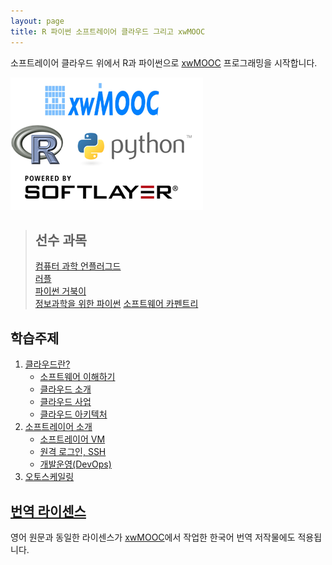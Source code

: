 ```yaml
---
layout: page
title: R 파이썬 소프트레이어 클라우드 그리고 xwMOOC
---
```


소프트레이어 클라우드 위에서 R과 파이썬으로 [xwMOOC](http://www.xwmooc.net/) 프로그래밍을 시작합니다.

![R, Python, SoftLayer with xwMOOC](fig/project-logo.png)

> ## 선수 과목
>
> [컴퓨터 과학 언플러그드](http://www.xwmooc.net/csunplugged/book.html)  
> [러플](http://rur-ple.xwmooc.net/)  
> [파이썬 거북이](http://statkclee.github.io/python-novice-turtles/index-kr.html)  
> [정보과학을 위한 파이썬](http://python.xwmooc.net/)
> [소프트웨어 카펜트리](http://www.xwmooc.net/swc/)

## 학습주제
		
1.  [클라우드란?](01-intro.html)
    - [소프트웨어 이해하기](01-software.html)
    - [클라우드 소개](01-cloud.html)
    - [클라우드 사업](01-cloud-biz.html)
    - [클라우드 아키텍처](01-cloud-arch.html)
2.  [소프트레이어 소개](02-softlayer.html)
    - [소프트레이어 VM](02-vm.html)
    - [원격 로그인, SSH](02-ssh.html)
    - [개발운영(DevOps)](02-devops.html)
3.  [오토스케일링](03-auto-scaling.html)

## [번역 라이센스](license.html)

영어 원문과 동일한 라이센스가 [xwMOOC](http://xwmooc.net/)에서 작업한 한국어 번역 저작물에도 적용됩니다.


